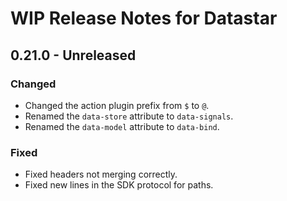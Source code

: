 # WIP Release Notes for Datastar

## 0.21.0 - Unreleased

### Changed

- Changed the action plugin prefix from `$` to `@`.
- Renamed the `data-store` attribute to `data-signals`.
- Renamed the `data-model` attribute to `data-bind`.

### Fixed

- Fixed headers not merging correctly.
- Fixed new lines in the SDK protocol for paths.
